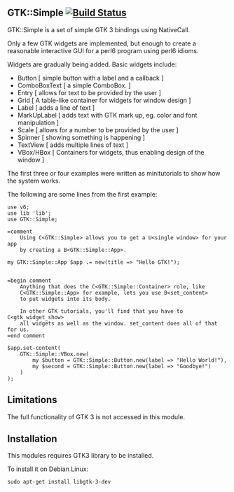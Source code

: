 ## GTK::Simple [![Build Status](https://travis-ci.org/perl6/gtk-simple.svg?branch=master)](https://travis-ci.org/perl6/gtk-simple)

GTK::Simple is a set of simple GTK 3 bindings using NativeCall.

Only a few GTK widgets are implemented, but enough to create a reasonable interactive GUI for a perl6 program using perl6 idioms.

Widgets are gradually being added. Basic widgets include:
* Button       [ simple button with a label and a callback ]
* ComboBoxText [ a simple ComboBox. ]
* Entry        [ allows for text to be provided by the user ]
* Grid         [ A table-like container for widgets for window design ]
* Label        [ adds a line of text ]
* MarkUpLabel  [ adds text with GTK mark up, eg. color and font manipulation ]
* Scale        [ allows for a number to be provided by the user ]
* Spinner      [ showing something is happening ]
* TextView     [ adds multiple lines of text ]
* VBox/HBox    [ Containers for widgets, thus enabling design of the window ]

The first three or four examples were written as minitutorials to show how the system works.

The following are some lines from the first example:
```
use v6;
use lib 'lib';
use GTK::Simple;

=comment
    Using C<GTK::Simple> allows you to get a U<single window> for your app
    by creating a B<GTK::Simple::App>.

my GTK::Simple::App $app .= new(title => "Hello GTK!");


=begin comment
    Anything that does the C<GTK::Simple::Container> role, like
    C<GTK::Simple::App> for example, lets you use B<set_content>
    to put widgets into its body.

    In other GTK tutorials, you'll find that you have to C<gtk_widget_show>
    all widgets as well as the window. set_content does all of that for us.
=end comment

$app.set-content(
    GTK::Simple::VBox.new(
        my $button = GTK::Simple::Button.new(label => "Hello World!"),
        my $second = GTK::Simple::Button.new(label => "Goodbye!")
    )
);
```

## Limitations

The full functionality of GTK 3 is not accessed in this module.

## Installation

This modules requires GTK3 library to be installed.

To install it on Debian Linux:
```
sudo apt-get install libgtk-3-dev
```
